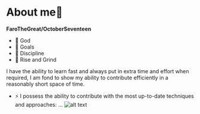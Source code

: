 # About me👋


**FaroTheGreat/OctoberSeventeen** 

- 🔭 God 
- 🌱 Goals 
- 👯 Discipline
- 💬 Rise and Grind

I have the ability to learn fast and always
put in extra time and effort when required, I am fond to show
my ability to contribute efficiently in a reasonably short space
of time.

- ⚡ I possess the ability to contribute with the most up-to-date
techniques and approaches: ...
	![alt text](Ubuntu-Wallpaper-7.jpg)
